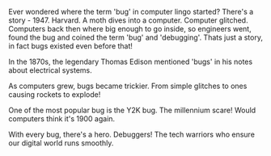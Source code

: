 Ever wondered where the term 'bug' in computer lingo started?
There's a story - 1947. Harvard. A moth dives into a computer. Computer glitched. Computers back then where big enough to go inside, so engineers went, found the bug and coined the term 'bug' and 'debugging'. 
Thats just a story, in fact bugs existed even before that!

In the 1870s, the legendary Thomas Edison mentioned 'bugs' in his notes about electrical systems.

As computers grew, bugs became trickier. From simple glitches to ones causing rockets to explode!

One of the most popular bug is the Y2K bug. The millennium scare! Would computers think it's 1900 again.

With every bug, there's a hero. Debuggers! The tech warriors who ensure our digital world runs smoothly.